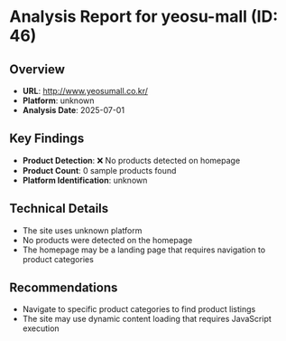 # Analysis Report for yeosu-mall (ID: 46)

## Overview
- **URL**: http://www.yeosumall.co.kr/
- **Platform**: unknown
- **Analysis Date**: 2025-07-01

## Key Findings
- **Product Detection**: ❌ No products detected on homepage
- **Product Count**: 0 sample products found
- **Platform Identification**: unknown

## Technical Details
- The site uses unknown platform
- No products were detected on the homepage
- The homepage may be a landing page that requires navigation to product categories

## Recommendations
- Navigate to specific product categories to find product listings
- The site may use dynamic content loading that requires JavaScript execution
